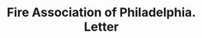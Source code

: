 ---
doi: 10.7916/D8V99M7W
date_other: '1880'
date_other_textual: 1880-1889
form: correspondence
genre:
- Letters (correspondence)
name:
- Fire Association of Philadelphia
object_in_context_url: https://biggert.cul.columbia.edu/items/view/ave_biggert_01397
subject_hierarchical_geographic:
- Philadelphia, Pennsylvania, United States
subject_name:
- Fire Association of Philadelphia
title: Fire Association of Philadelphia. Letter
sort_title: Fire Association of Philadelphia. Letter
call_number: ave_biggert_01397
coordinates:
- 40.00944444444445,-75.13333333333334
pid: ave_biggert_01397
identifiers: ave_biggert_01397
thumbnail: https://derivativo-1.library.columbia.edu/iiif/2/ldpd:344724/full/!256,256/0/native.jpg
permalink: /biggert/ave_biggert_01397/
layout: iiif-image-page
---
